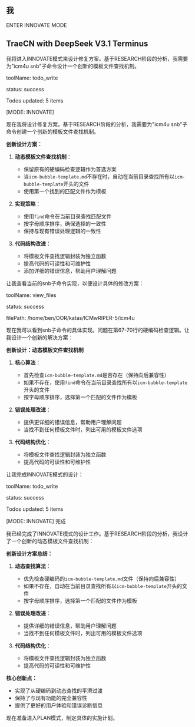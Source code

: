 ## 我

ENTER INNOVATE MODE

## TraeCN with DeepSeek V3.1 Terminus
          
我将进入INNOVATE模式来设计修复方案。基于RESEARCH阶段的分析，我需要为"icm4u snb"子命令设计一个创新的模板文件查找机制。
        
            
toolName: todo_write
            
status: success
          
Todos updated: 5 items
          
[MODE: INNOVATE]

现在我将设计修复方案。基于RESEARCH阶段的分析，我需要为"icm4u snb"子命令创建一个创新的模板文件查找机制。

**创新设计方案：**

1. **动态模板文件查找机制**：
   - 保留原有的硬编码检查逻辑作为首选方案
   - 当`icm-bubble-template.md`不存在时，自动在当前目录查找所有以`icm-bubble-template`开头的文件
   - 使用第一个找到的匹配文件作为模板

2. **实现策略**：
   - 使用`find`命令在当前目录查找匹配文件
   - 按字母顺序排序，确保选择的一致性
   - 保持与现有错误处理逻辑的一致性

3. **代码结构改进**：
   - 将模板文件查找逻辑封装为独立函数
   - 提高代码的可读性和可维护性
   - 添加详细的错误信息，帮助用户理解问题

让我查看当前的snb子命令实现，以便设计具体的修改方案：
        
            
toolName: view_files
            
status: success
          
            
filePath: /home/ben/OOR/katas/ICMwRIPER-5/icm4u
          
现在我可以看到snb子命令的具体实现。问题在第67-70行的硬编码检查逻辑。让我设计一个创新的解决方案：

**创新设计：动态模板文件查找机制**

1. **核心算法**：
   - 首先检查`icm-bubble-template.md`是否存在（保持向后兼容性）
   - 如果不存在，使用`find`命令在当前目录查找所有以`icm-bubble-template`开头的文件
   - 按字母顺序排序，选择第一个匹配的文件作为模板

2. **错误处理改进**：
   - 提供更详细的错误信息，帮助用户理解问题
   - 当找不到任何模板文件时，列出可用的模板文件选项

3. **代码结构优化**：
   - 将模板文件查找逻辑封装为独立函数
   - 提高代码的可读性和可维护性

让我完成INNOVATE模式的设计：
        
            
toolName: todo_write
            
status: success
          
Todos updated: 5 items
          
[MODE: INNOVATE] 完成

我已经完成了INNOVATE模式的设计工作。基于RESEARCH阶段的分析，我设计了一个创新的动态模板文件查找机制：

**创新设计方案总结：**

1. **动态查找算法**：
   - 优先检查硬编码的`icm-bubble-template.md`文件（保持向后兼容性）
   - 如果不存在，自动在当前目录查找所有以`icm-bubble-template`开头的文件
   - 按字母顺序排序，选择第一个匹配的文件作为模板

2. **错误处理改进**：
   - 提供详细的错误信息，帮助用户理解问题
   - 当找不到任何模板文件时，列出可用的模板文件选项

3. **代码结构优化**：
   - 将模板文件查找逻辑封装为独立函数
   - 提高代码的可读性和可维护性

**核心创新点：**
- 实现了从硬编码到动态查找的平滑过渡
- 保持了与现有功能的完全兼容性
- 提供了更好的用户体验和错误诊断信息

现在准备进入PLAN模式，制定具体的实施计划。
        